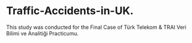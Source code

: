 # Traffic-Accidents-in-UK.
This study was conducted for the Final Case of Türk Telekom &amp; TRAI Veri Bilimi ve  Analitiği Practicumu.
